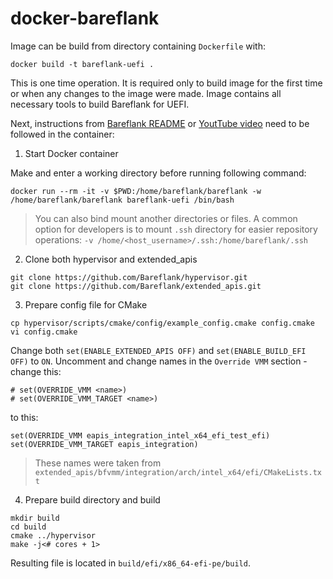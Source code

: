 # docker-bareflank

Image can be build from directory containing `Dockerfile` with:

```
docker build -t bareflank-uefi .
```

This is one time operation. It is required only to build image for the first
time or when any changes to the image were made. Image contains all necessary
tools to build Bareflank for UEFI.

Next, instructions from [Bareflank README](https://github.com/Bareflank/hypervisor)
or [YoutTube video](https://www.youtube.com/watch?v=FuEyjDqA53M) need to be
followed in the container:

1. Start Docker container

Make and enter a working directory before running following command:

```
docker run --rm -it -v $PWD:/home/bareflank/bareflank -w /home/bareflank/bareflank bareflank-uefi /bin/bash
```

> You can also bind mount another directories or files. A common option for
> developers is to mount `.ssh` directory for easier repository operations:
> `-v /home/<host_username>/.ssh:/home/bareflank/.ssh`

2. Clone both hypervisor and extended_apis

```
git clone https://github.com/Bareflank/hypervisor.git
git clone https://github.com/Bareflank/extended_apis.git
```

3. Prepare config file for CMake

```
cp hypervisor/scripts/cmake/config/example_config.cmake config.cmake
vi config.cmake
```

Change both `set(ENABLE_EXTENDED_APIS OFF)` and `set(ENABLE_BUILD_EFI OFF)` to
`ON`. Uncomment and change names in the `Override VMM` section - change this:

```
# set(OVERRIDE_VMM <name>)
# set(OVERRIDE_VMM_TARGET <name>)
```

to this:

```
set(OVERRIDE_VMM eapis_integration_intel_x64_efi_test_efi)
set(OVERRIDE_VMM_TARGET eapis_integration)
```

> These names were taken from `extended_apis/bfvmm/integration/arch/intel_x64/efi/CMakeLists.txt`

4. Prepare build directory and build

```
mkdir build
cd build
cmake ../hypervisor
make -j<# cores + 1>
```

Resulting file is located in `build/efi/x86_64-efi-pe/build`.
